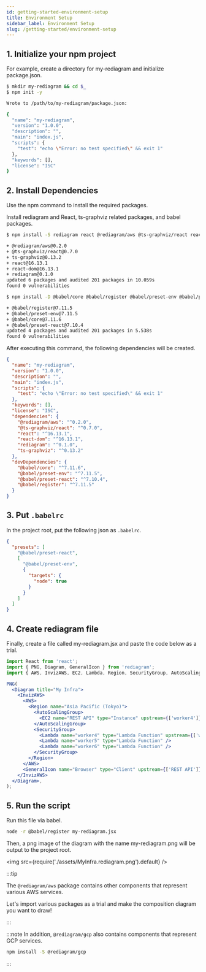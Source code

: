 ```yaml
---
id: getting-started-environment-setup
title: Environment Setup
sidebar_label: Environment Setup
slug: /getting-started/environment-setup
---
```


## 1. Initialize your npm project

For example, create a directory for my-rediagram and initialize package.json.

```bash
$ mkdir my-rediagram && cd $_
$ npm init -y

Wrote to /path/to/my-rediagram/package.json:

{
  "name": "my-rediagram",
  "version": "1.0.0",
  "description": "",
  "main": "index.js",
  "scripts": {
    "test": "echo \"Error: no test specified\" && exit 1"
  },
  "keywords": [],
  "license": "ISC"
}
```

## 2. Install Dependencies

Use the npm command to install the required packages.

Install rediagram and React, ts-graphviz related packages, and babel packages.

```bash {1,12}
$ npm install -S rediagram react @rediagram/aws @ts-graphviz/react react-dom ts-graphviz

+ @rediagram/aws@0.2.0
+ @ts-graphviz/react@0.7.0
+ ts-graphviz@0.13.2
+ react@16.13.1
+ react-dom@16.13.1
+ rediagram@0.1.0
updated 6 packages and audited 201 packages in 10.059s
found 0 vulnerabilities

$ npm install -D @babel/core @babel/register @babel/preset-env @babel/preset-react

+ @babel/register@7.11.5
+ @babel/preset-env@7.11.5
+ @babel/core@7.11.6
+ @babel/preset-react@7.10.4
updated 4 packages and audited 201 packages in 5.538s
found 0 vulnerabilities

```

After executing this command, the following dependencies will be created.

```json {11-24} title="package.json"
{
  "name": "my-rediagram",
  "version": "1.0.0",
  "description": "",
  "main": "index.js",
  "scripts": {
    "test": "echo \"Error: no test specified\" && exit 1"
  },
  "keywords": [],
  "license": "ISC",
  "dependencies": {
    "@rediagram/aws": "^0.2.0",
    "@ts-graphviz/react": "^0.7.0",
    "react": "^16.13.1",
    "react-dom": "^16.13.1",
    "rediagram": "^0.1.0",
    "ts-graphviz": "^0.13.2"
  },
  "devDependencies": {
    "@babel/core": "^7.11.6",
    "@babel/preset-env": "^7.11.5",
    "@babel/preset-react": "^7.10.4",
    "@babel/register": "^7.11.5"
  }
}
```

## 3. Put `.babelrc`

In the project root, put the following json as `.babelrc`.

```json title=".babelrc"
{
  "presets": [
    "@babel/preset-react",
    [
      "@babel/preset-env",
      {
        "targets": {
          "node": true
        }
      }
    ]
  ]
}
```

## 4. Create rediagram file

Finally, create a file called my-rediagram.jsx and paste the code below as a trial.

```jsx title="my-rediagram.jsx"
import React from 'react';
import { PNG, Diagram, GeneralIcon } from 'rediagram';
import { AWS, InvizAWS, EC2, Lambda, Region, SecurityGroup, AutoScalingGroup } from '@rediagram/aws';

PNG(
  <Diagram title="My Infra">
    <InvizAWS>
      <AWS>
        <Region name="Asia Pacific (Tokyo)">
          <AutoScalingGroup>
            <EC2 name="REST API" type="Instance" upstream={['worker4']} />
          </AutoScalingGroup>
          <SecurityGroup>
            <Lambda name="worker4" type="Lambda Function" upstream={['worker5', 'worker6']} />
            <Lambda name="worker5" type="Lambda Function" />
            <Lambda name="worker6" type="Lambda Function" />
          </SecurityGroup>
        </Region>
      </AWS>
      <GeneralIcon name="Browser" type="Client" upstream={['REST API']} />
    </InvizAWS>
  </Diagram>,
);
```

## 5. Run the script

Run this file via babel.

```bash
node -r @babel/register my-rediagram.jsx
```

Then, a png image of the diagram with the name my-rediagram.png will be output to the project root.

<img src={require('./assets/MyInfra.rediagram.png').default} />

:::tip

The `@rediagram/aws` package contains other components that represent various AWS services.

Let's import various packages as a trial and make the composition diagram you want to draw!

:::


:::note
In addition, `@rediagram/gcp` also contains components that represent GCP services.

```bash
npm install -S @rediagram/gcp
```

:::
